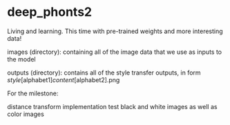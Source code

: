 # deep_phonts2
Living and learning. This time with pre-trained weights and more interesting data!


images (directory): containing all of the image data that we use as inputs to the model

outputs (directory): contains all of the style transfer outputs, in form _style_[alphabet1]_content_[alphabet2].png 




For the milestone:

distance transform implementation
test black and white images as well as color images

